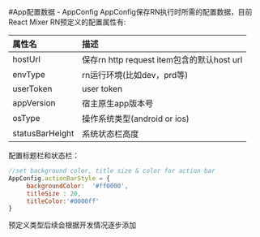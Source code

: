 #App配置数据 - AppConfig
AppConfig保存RN执行时所需的配置数据，目前React Mixer RN预定义的配置属性有:

属性名 | 描述
:- | :-
hostUrl|保存rn http request item包含的默认host url
envType|rn运行环境(比如dev，prd等)
userToken|user token
appVersion|宿主原生app版本号
osType|操作系统类型(android or ios)
statusBarHeight|系统状态栏高度

配置标题栏和状态栏：
```javascript
//set background color, title size & color for action bar
AppConfig.actionBarStyle = {
     backgroundColor:  '#ff0000',
     titleSize : 20,
     titleColor:'#0000ff'
}
```
预定义类型后续会根据开发情况逐步添加
